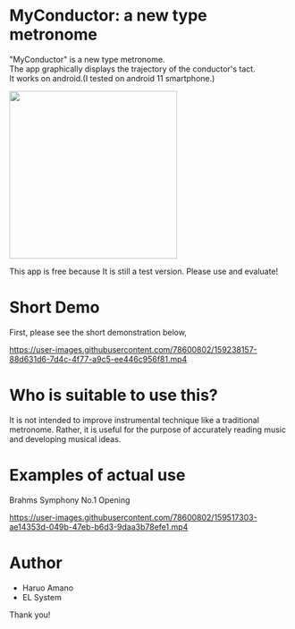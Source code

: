 # MyConductor: a new type metronome

"MyConductor" is a new type metronome.<br>
The app graphically displays the trajectory of the conductor's tact. <br>
It works on android.(I tested on android 11 smartphone.)

<a href="https://play.google.com/store/apps/details?id=music.elsystem.myconductor">
  <img src="https://user-images.githubusercontent.com/78600802/159227319-eabf1da8-e2ee-49ad-8bb5-40963a81a08b.svg" width="300">
</a>

This app is free because It is still a test version.
Please use and evaluate!

# Short Demo

First, please see the short demonstration below,

https://user-images.githubusercontent.com/78600802/159238157-88d631d6-7d4c-4f77-a9c5-ee446c956f81.mp4

# Who is suitable to use this?

It is not intended to improve instrumental technique like a traditional metronome.
Rather, it is useful for the purpose of accurately reading music and developing musical ideas.

# Examples of actual use

Brahms Symphony No.1 Opening

https://user-images.githubusercontent.com/78600802/159517303-ae14353d-049b-47eb-b6d3-9daa3b78efe1.mp4


# Author

* Haruo Amano
* EL System

Thank you!
